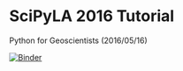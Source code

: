# SciPyLA 2016 Tutorial

Python for Geoscientists (2016/05/16)

[![Binder](http://mybinder.org/badge.svg)](http://mybinder.org/repo/ocefpaf/SciPyLA_2016_tutorial)

